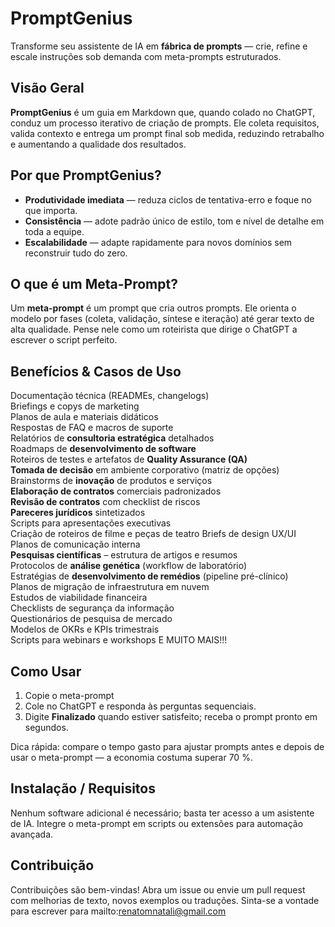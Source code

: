 # PromptGenius

Transforme seu assistente de IA em **fábrica de prompts** — crie, refine e escale instruções sob demanda com meta-prompts estruturados.

## Visão Geral
**PromptGenius** é um guia em Markdown que, quando colado no ChatGPT, conduz um processo iterativo de criação de prompts. Ele coleta requisitos, valida contexto e entrega um prompt final sob medida, reduzindo retrabalho e aumentando a qualidade dos resultados.

## Por que PromptGenius?
- **Produtividade imediata** — reduza ciclos de tentativa-erro e foque no que importa.  
- **Consistência** — adote padrão único de estilo, tom e nível de detalhe em toda a equipe.  
- **Escalabilidade** — adapte rapidamente para novos domínios sem reconstruir tudo do zero.

## O que é um Meta-Prompt?
Um **meta-prompt** é um prompt que cria outros prompts. Ele orienta o modelo por fases (coleta, validação, síntese e iteração) até gerar texto de alta qualidade. Pense nele como um roteirista que dirige o ChatGPT a escrever o script perfeito.

## Benefícios & Casos de Uso
Documentação técnica (READMEs, changelogs)  
Briefings e copys de marketing  
Planos de aula e materiais didáticos  
Respostas de FAQ e macros de suporte  
Relatórios de **consultoria estratégica** detalhados  
Roadmaps de **desenvolvimento de software**  
Roteiros de testes e artefatos de **Quality Assurance (QA)**  
**Tomada de decisão** em ambiente corporativo (matriz de opções)  
Brainstorms de **inovação** de produtos e serviços  
**Elaboração de contratos** comerciais padronizados  
**Revisão de contratos** com checklist de riscos  
**Pareceres jurídicos** sintetizados  
Scripts para apresentações executivas  
Criação de roteiros de filme e peças de teatro
Briefs de design UX/UI  
Planos de comunicação interna  
**Pesquisas científicas** – estrutura de artigos e resumos  
Protocolos de **análise genética** (workflow de laboratório)  
Estratégias de **desenvolvimento de remédios** (pipeline pré-clínico)  
Planos de migração de infraestrutura em nuvem  
Estudos de viabilidade financeira  
Checklists de segurança da informação  
Questionários de pesquisa de mercado  
Modelos de OKRs e KPIs trimestrais  
Scripts para webinars e workshops
E MUITO MAIS!!!

## Como Usar
1. Copie o meta-prompt
2. Cole no ChatGPT e responda às perguntas sequenciais.  
3. Digite **Finalizado** quando estiver satisfeito; receba o prompt pronto em segundos.

Dica rápida: compare o tempo gasto para ajustar prompts antes e depois de usar o meta-prompt — a economia costuma superar 70 %.

## Instalação / Requisitos
Nenhum software adicional é necessário; basta ter acesso a um asistente de IA. Integre o meta-prompt em scripts ou extensões para automação avançada.

## Contribuição
Contribuições são bem-vindas! Abra um issue ou envie um pull request com melhorias de texto, novos exemplos ou traduções.
Sinta-se a vontade para escrever para mailto:renatomnatali@gmail.com
